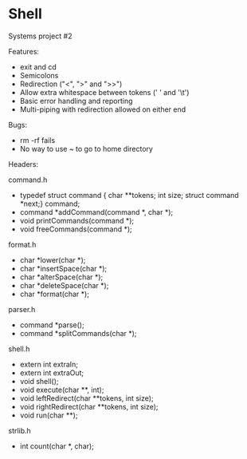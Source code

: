 # Shell
Systems project #2

Features:
- exit and cd
- Semicolons
- Redirection ("<", ">" and ">>")
- Allow extra whitespace between tokens (' ' and '\t')
- Basic error handling and reporting
- Multi-piping with redirection allowed on either end

Bugs:
- rm -rf fails
- No way to use ~ to go to home directory

Headers:

command.h
- typedef struct command { char **tokens; int size; struct command *next;} command;
- command *addCommand(command *, char *);
- void printCommands(command *);
- void freeCommands(command *);

format.h
- char *lower(char *);
- char *insertSpace(char *);
- char *alterSpace(char *);
- char *deleteSpace(char *);
- char *format(char *);

parser.h
- command *parse();
- command *splitCommands(char *);

shell.h
- extern int extraIn;
- extern int extraOut;
- void shell();
- void execute(char **, int);
- void leftRedirect(char **tokens, int size);
- void rightRedirect(char **tokens, int size);
- void run(char **);

strlib.h
- int count(char *, char);
